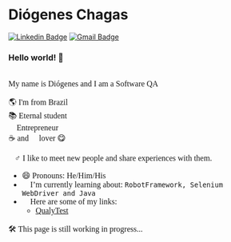 # Diógenes Chagas
[![Linkedin Badge](https://img.shields.io/badge/-diogeneschagas-blue?style=flat-square&logo=Linkedin&logoColor=white&link=https://www.linkedin.com/in/diogeneschagas/)](https://www.linkedin.com/in/diogeneschagas/)
[![Gmail Badge](https://img.shields.io/badge/-diogeneschagas20@gmail.com-c14438?style=flat-square&logo=Gmail&logoColor=white&link=mailto:diogeneschagas20@gmail.com)](mailto:diogeneschagas20@gmail.com)

### Hello world! 👋 

<!--
**DioChagas/DioChagas** is a ✨ _special_ ✨ repository because its `README.md` (this file) appears on your GitHub profile.-->
<span style="font-family:Consolas; font-size:12pt;">
<br>
My name is Diógenes and I am a Software QA 👨‍💻

:earth_americas: I'm from Brazil <br>
📚 Eternal student <br>
🚀 Entrepreneur <br>
☕ and 🍫 lover 😋<br>

🙋‍♂ I like to meet new people and share experiences with them.

+ 😄 Pronouns: He/Him/His
+ 🌱 I’m currently learning about: ```RobotFramework, Selenium WebDriver and Java```
+ 🔗 Here are some of my links:
	+ [QualyTest](https://www.instagram.com/qualytest/)
	

🛠 This page is still working in progress... 🧰

</span>
